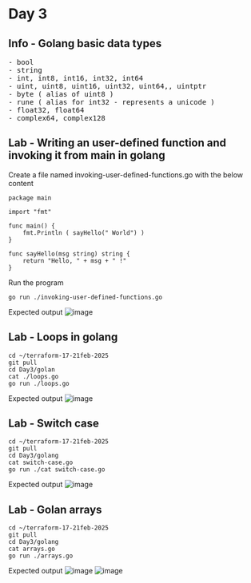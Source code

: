 # Day 3

## Info - Golang basic data types
<pre>
- bool
- string
- int, int8, int16, int32, int64
- uint, uint8, uint16, uint32, uint64,, uintptr
- byte ( alias of uint8 )
- rune ( alias for int32 - represents a unicode )
- float32, float64
- complex64, complex128
</pre>

## Lab - Writing an user-defined function and invoking it from main in golang

Create a file named invoking-user-defined-functions.go with the below content
```
package main

import "fmt"

func main() {
	fmt.Println ( sayHello(" World") )
}

func sayHello(msg string) string {
	return "Hello, " + msg + " !"
}
```

Run the program
```
go run ./invoking-user-defined-functions.go
```

Expected output
![image](https://github.com/user-attachments/assets/5652a04e-1691-46aa-9463-ce6b979acb9d)


## Lab - Loops in golang
```
cd ~/terraform-17-21feb-2025
git pull
cd Day3/golan
cat ./loops.go
go run ./loops.go
```

Expected output
![image](https://github.com/user-attachments/assets/37d2e280-6879-45eb-8919-459bf8ecae54)

## Lab - Switch case
```
cd ~/terraform-17-21feb-2025
git pull
cd Day3/golang
cat switch-case.go
go run ./cat switch-case.go 
```

Expected output
![image](https://github.com/user-attachments/assets/4908f4ff-e66d-4d02-aa74-35edecd1bc4b)

## Lab - Golan arrays
```
cd ~/terraform-17-21feb-2025
git pull
cd Day3/golang
cat arrays.go
go run ./arrays.go
```

Expected output
![image](https://github.com/user-attachments/assets/b79deb0b-09c5-4945-9270-281bb96995ee)
![image](https://github.com/user-attachments/assets/1907bb33-cc15-4413-831c-7b057c47f18c)

